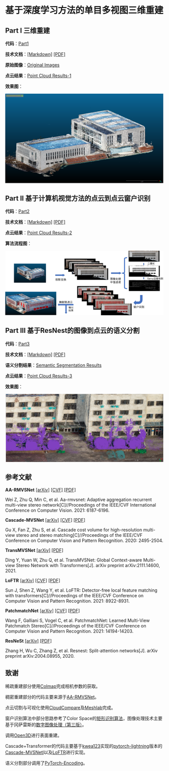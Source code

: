 # 基于深度学习方法的单目多视图三维重建

## Part I 三维重建

**代码**：[Part1](https://github.com/HMTCuro/3D-Reconstruction/tree/main/Part1)

**技术文档**：[[Markdown]](https://github.com/HMTCuro/3D-Reconstruction/blob/main/%E9%A1%B9%E7%9B%AE%E6%96%87%E6%A1%A3/Part1.md) [[PDF]](https://github.com/HMTCuro/3D-Reconstruction/blob/main/%E9%A1%B9%E7%9B%AE%E6%96%87%E6%A1%A3/Part1.pdf)

**原始图像**：[Original Images](https://github.com/HMTCuro/3D-Reconstruction/releases/tag/5)

**点云结果**：[Point Cloud Results-1](https://github.com/HMTCuro/3D-Reconstruction/releases/tag/1)

**效果图**：

<center><img src="./imgs/part1.png" style="zoom:100%;" /></center>



## Part II 基于计算机视觉方法的点云到点云窗户识别

**代码**：[Part2](https://github.com/HMTCuro/3D-Reconstruction/tree/main/Part2)

**技术文档**：[[Markdown]](https://github.com/HMTCuro/3D-Reconstruction/blob/main/%E9%A1%B9%E7%9B%AE%E6%96%87%E6%A1%A3/Part2.md) [[PDF]](https://github.com/HMTCuro/3D-Reconstruction/blob/main/%E9%A1%B9%E7%9B%AE%E6%96%87%E6%A1%A3/Part2.pdf)

**点云结果**：[Point Cloud Results-2](https://github.com/HMTCuro/3D-Reconstruction/releases/tag/2)

**算法流程图**：

<center><img src="./imgs/part2.png" style="zoom:100%;" /></center>



## Part III 基于ResNest的图像到点云的语义分割

**代码**：[Part3](https://github.com/HMTCuro/3D-Reconstruction/tree/main/Part3)

**技术文档**：[[Markdown]](https://github.com/HMTCuro/3D-Reconstruction/blob/main/%E9%A1%B9%E7%9B%AE%E6%96%87%E6%A1%A3/Part3.md) [[PDF]](https://github.com/HMTCuro/3D-Reconstruction/blob/main/%E9%A1%B9%E7%9B%AE%E6%96%87%E6%A1%A3/Part3.pdf)

**语义分割结果**：[Semantic Segmentation Results](https://github.com/HMTCuro/3D-Reconstruction/releases/tag/4)

**点云结果**：[Point Cloud Results-3](https://github.com/HMTCuro/3D-Reconstruction/releases/tag/3)

**效果图**：

<center><img src="./imgs/dby-4.png" style="zoom:100%;" /></center>



## 参考文献

**AA-RMVSNet** [[arXiv]](https://arxiv.org/abs/2108.03824) [[CVF]](http://openaccess.thecvf.com/content/ICCV2021/html/Wei_AA-RMVSNet_Adaptive_Aggregation_Recurrent_Multi-View_Stereo_Network_ICCV_2021_paper.html) [[PDF]](https://github.com/HMTCuro/3D-Reconstruction/blob/main/References/AA-RMVSNet.pdf)

Wei Z, Zhu Q, Min C, et al. Aa-rmvsnet: Adaptive aggregation recurrent multi-view stereo network[C]//Proceedings of the IEEE/CVF International Conference on Computer Vision. 2021: 6187-6196.

**Cascade-MVSNet** [[arXiv]](http://arxiv.org/abs/1912.06378) [[CVF]](https://openaccess.thecvf.com/content_CVPR_2020/html/Gu_Cascade_Cost_Volume_for_High-Resolution_Multi-View_Stereo_and_Stereo_Matching_CVPR_2020_paper.html) [[PDF]](https://github.com/HMTCuro/3D-Reconstruction/blob/main/References/Cascade-MVSNet.pdf)

Gu X, Fan Z, Zhu S, et al. Cascade cost volume for high-resolution multi-view stereo and stereo matching[C]//Proceedings of the IEEE/CVF Conference on Computer Vision and Pattern Recognition. 2020: 2495-2504.

**TransMVSNet** [[arXiv]](http://arxiv.org/abs/2111.14600) [[PDF]](https://github.com/HMTCuro/3D-Reconstruction/blob/main/References/TransMVSNet.pdf)

Ding Y, Yuan W, Zhu Q, et al. TransMVSNet: Global Context-aware Multi-view Stereo Network with Transformers[J]. arXiv preprint arXiv:2111.14600, 2021.

**LoFTR** [[arXiv]](http://arxiv.org/abs/2104.00680) [[CVF]](https://openaccess.thecvf.com/content/CVPR2021/html/Sun_LoFTR_Detector-Free_Local_Feature_Matching_With_Transformers_CVPR_2021_paper.html) [[PDF]](https://github.com/HMTCuro/3D-Reconstruction/blob/main/References/LoFTR.pdf)

Sun J, Shen Z, Wang Y, et al. LoFTR: Detector-free local feature matching with transformers[C]//Proceedings of the IEEE/CVF Conference on Computer Vision and Pattern Recognition. 2021: 8922-8931.

**PatchmatchNet** [[arXiv]](http://arxiv.org/abs/2012.01411) [[CVF]](https://openaccess.thecvf.com/content/CVPR2021/html/Wang_PatchmatchNet_Learned_Multi-View_Patchmatch_Stereo_CVPR_2021_paper.html) [[PDF]](https://github.com/HMTCuro/3D-Reconstruction/blob/main/References/PatchmatchNet.pdf)

Wang F, Galliani S, Vogel C, et al. PatchmatchNet: Learned Multi-View Patchmatch Stereo[C]//Proceedings of the IEEE/CVF Conference on Computer Vision and Pattern Recognition. 2021: 14194-14203.

**ResNeSt** [[arXiv]](http://arxiv.org/abs/2004.08955) [[PDF]](https://github.com/HMTCuro/3D-Reconstruction/blob/main/References/ResNeSt.pdf)

Zhang H, Wu C, Zhang Z, et al. Resnest: Split-attention networks[J]. arXiv preprint arXiv:2004.08955, 2020.


## 致谢

稀疏重建部分使用[Colmap](https://github.com/colmap/colmap)完成相机参数的获取。

稠密重建部分的代码主要来源于[AA-RMVSNet](https://github.com/QT-Zhu/AA-RMVSNet)。

点云切割与可视化使用[CloudCompare](https://github.com/CloudCompare/CloudCompare)及[Meshlab](https://github.com/cnr-isti-vclab/meshlab)完成。

窗户识别算法中部分思路参考了Color Space的[矩形识别算法](https://cloud.tencent.com/developer/article/1675022)，图像处理技术主要基于冈萨雷斯的[数字图像处理（第三版）](https://sg1lib.org/book/5702757/0c5632)。


调用[Open3D](https://github.com/isl-org/Open3D)进行表面重建。

Cascade+Transformer的代码主要基于[kwea123](https://github.com/kwea123)实现的[pytorch-lightning](https://github.com/PyTorchLightning/pytorch-lightning)版本的[Cascade-MVSNetl](https://github.com/kwea123/CasMVSNet_pl)以及[LoFTR](https://github.com/zju3dv/LoFTR)进行实现。

语义分割部分调用了[PyTorch-Encoding](https://github.com/zhanghang1989/PyTorch-Encoding)。

